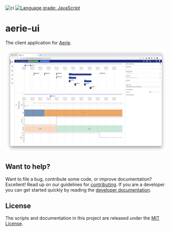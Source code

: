 ![ci](https://github.com/NASA-AMMOS/aerie-ui/actions/workflows/ci.yml/badge.svg)
[![Language grade: JavaScript](https://img.shields.io/lgtm/grade/javascript/g/NASA-AMMOS/aerie-ui.svg?logo=lgtm&logoWidth=18)](https://lgtm.com/projects/g/NASA-AMMOS/aerie-ui/context:javascript)

# aerie-ui

The client application for [Aerie](https://github.com/NASA-AMMOS/aerie).

<span style="display:block;text-align:center">![Example](/docs/images/Full_Example.png)</span>

## Want to help?

Want to file a bug, contribute some code, or improve documentation? Excellent! Read up on our
guidelines for [contributing][contributing]. If you are a developer you can get started quickly by reading the [developer documentation][dev].

[contributing]: ./docs/CONTRIBUTING.md
[dev]: ./docs/DEVELOPER.md

## License

The scripts and documentation in this project are released under the [MIT License](LICENSE).
